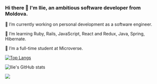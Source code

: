 ### Hi there 👋 I'm Ilie, an ambitious software developer from Moldova. 



🔭 I’m currently working on personal development as a software engineer.

🌱 I’m learning Ruby, Rails, JavaScript, React and Redux, Java, Spring, Hibernate.

👯 I’m a full-time student at Microverse.

[![Top Langs](https://github-readme-stats.vercel.app/api/top-langs/?username=iliebabcenco&layout=compact)](https://github.com/anuraghazra/github-readme-stats)

![Ilie's GitHub stats](https://github-readme-stats.vercel.app/api?username=iliebabcenco&show_icons=true&theme=onedark)

<p align="left"> <img src="https://komarev.com/ghpvc/?username=iliebabcenco&label=Profile%20views&color=0e75b6&style=flat" /> </p>
